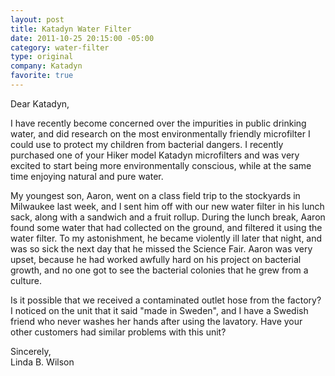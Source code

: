 ```yaml
--- 
layout: post
title: Katadyn Water Filter
date: 2011-10-25 20:15:00 -05:00
category: water-filter
type: original
company: Katadyn
favorite: true
---
```

Dear Katadyn,

I have recently become concerned over the impurities in public drinking water, and did research on the most environmentally friendly microfilter I could use to protect my children from bacterial dangers. I recently purchased one of your Hiker model Katadyn microfilters and was very excited to start being more environmentally conscious, while at the same time enjoying natural and pure water. 

My youngest son, Aaron, went on a class field trip to the stockyards in Milwaukee last week, and I sent him off with our new water filter in his lunch sack, along with a sandwich and a fruit rollup. During the lunch break, Aaron found some water that had collected on the ground, and filtered it using the water filter. To my astonishment, he became violently ill later that night, and was so sick the next day that he missed the Science Fair. Aaron was very upset, because he had worked awfully hard on his project on bacterial growth, and no one got to see the bacterial colonies that he grew from a culture.

Is it possible that we received a contaminated outlet hose from the factory? I noticed on the unit that it said "made in Sweden", and I have a Swedish friend who never washes her hands after using the lavatory. Have your other customers had similar problems with this unit?

Sincerely,  
Linda B. Wilson  
